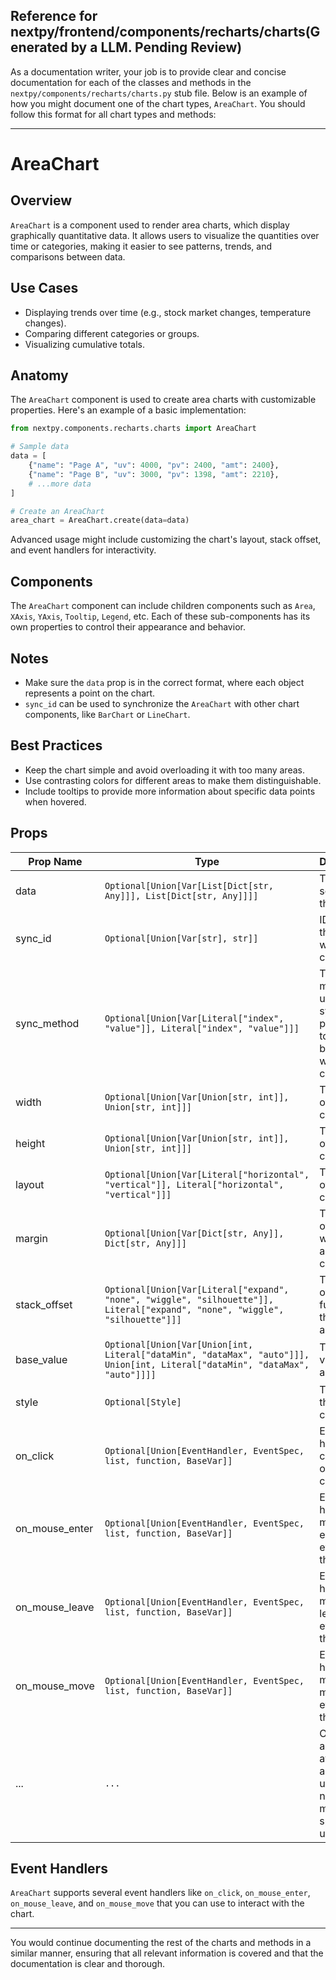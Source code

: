 ##  Reference for nextpy/frontend/components/recharts/charts(Generated by a LLM. Pending Review)

As a documentation writer, your job is to provide clear and concise documentation for each of the classes and methods in the `nextpy/components/recharts/charts.py` stub file. Below is an example of how you might document one of the chart types, `AreaChart`. You should follow this format for all chart types and methods:

---

# AreaChart

## Overview

`AreaChart` is a component used to render area charts, which display graphically quantitative data. It allows users to visualize the quantities over time or categories, making it easier to see patterns, trends, and comparisons between data.

## Use Cases

- Displaying trends over time (e.g., stock market changes, temperature changes).
- Comparing different categories or groups.
- Visualizing cumulative totals.

## Anatomy

The `AreaChart` component is used to create area charts with customizable properties. Here's an example of a basic implementation:

```python
from nextpy.components.recharts.charts import AreaChart

# Sample data
data = [
    {"name": "Page A", "uv": 4000, "pv": 2400, "amt": 2400},
    {"name": "Page B", "uv": 3000, "pv": 1398, "amt": 2210},
    # ...more data
]

# Create an AreaChart
area_chart = AreaChart.create(data=data)
```

Advanced usage might include customizing the chart's layout, stack offset, and event handlers for interactivity.

## Components

The `AreaChart` component can include children components such as `Area`, `XAxis`, `YAxis`, `Tooltip`, `Legend`, etc. Each of these sub-components has its own properties to control their appearance and behavior.

## Notes

- Make sure the `data` prop is in the correct format, where each object represents a point on the chart.
- `sync_id` can be used to synchronize the `AreaChart` with other chart components, like `BarChart` or `LineChart`.

## Best Practices

- Keep the chart simple and avoid overloading it with too many areas.
- Use contrasting colors for different areas to make them distinguishable.
- Include tooltips to provide more information about specific data points when hovered.

## Props

| Prop Name           | Type                                                  | Description                                                                                                          |
|---------------------|-------------------------------------------------------|----------------------------------------------------------------------------------------------------------------------|
| data                | `Optional[Union[Var[List[Dict[str, Any]]], List[Dict[str, Any]]]]` | The data source for the chart.                                                                                        |
| sync_id             | `Optional[Union[Var[str], str]]`                      | ID to sync this chart with other charts.                                                                             |
| sync_method         | `Optional[Union[Var[Literal["index", "value"]], Literal["index", "value"]]]` | The method used to sync the position of tooltips and brushes with other charts.                                      |
| width               | `Optional[Union[Var[Union[str, int]], Union[str, int]]]` | The width of the chart container.                                                                                     |
| height              | `Optional[Union[Var[Union[str, int]], Union[str, int]]]` | The height of the chart container.                                                                                    |
| layout              | `Optional[Union[Var[Literal["horizontal", "vertical"]], Literal["horizontal", "vertical"]]]` | The layout of the chart.                                                                                              |
| margin              | `Optional[Union[Var[Dict[str, Any]], Dict[str, Any]]]` | The sizes of whitespace around the chart.                                                                             |
| stack_offset        | `Optional[Union[Var[Literal["expand", "none", "wiggle", "silhouette"]], Literal["expand", "none", "wiggle", "silhouette"]]]` | The type of offset function for the series array.                                                                     |
| base_value          | `Optional[Union[Var[Union[int, Literal["dataMin", "dataMax", "auto"]]], Union[int, Literal["dataMin", "dataMax", "auto"]]]]` | The base value of the area.                                                                                           |
| style               | `Optional[Style]`                                      | The style of the chart component.                                                                                     |
| on_click            | `Optional[Union[EventHandler, EventSpec, list, function, BaseVar]]` | Event handler for click events on the chart.                                                                          |
| on_mouse_enter      | `Optional[Union[EventHandler, EventSpec, list, function, BaseVar]]` | Event handler for mouse enter events on the chart.                                                                    |
| on_mouse_leave      | `Optional[Union[EventHandler, EventSpec, list, function, BaseVar]]` | Event handler for mouse leave events on the chart.                                                                    |
| on_mouse_move       | `Optional[Union[EventHandler, EventSpec, list, function, BaseVar]]` | Event handler for mouse move events on the chart.                                                                     |
| ...                 | `...`                                                 | Other props are available and can be used as needed for more specific use cases.                                      |

## Event Handlers

`AreaChart` supports several event handlers like `on_click`, `on_mouse_enter`, `on_mouse_leave`, and `on_mouse_move` that you can use to interact with the chart.

---

You would continue documenting the rest of the charts and methods in a similar manner, ensuring that all relevant information is covered and that the documentation is clear and thorough.